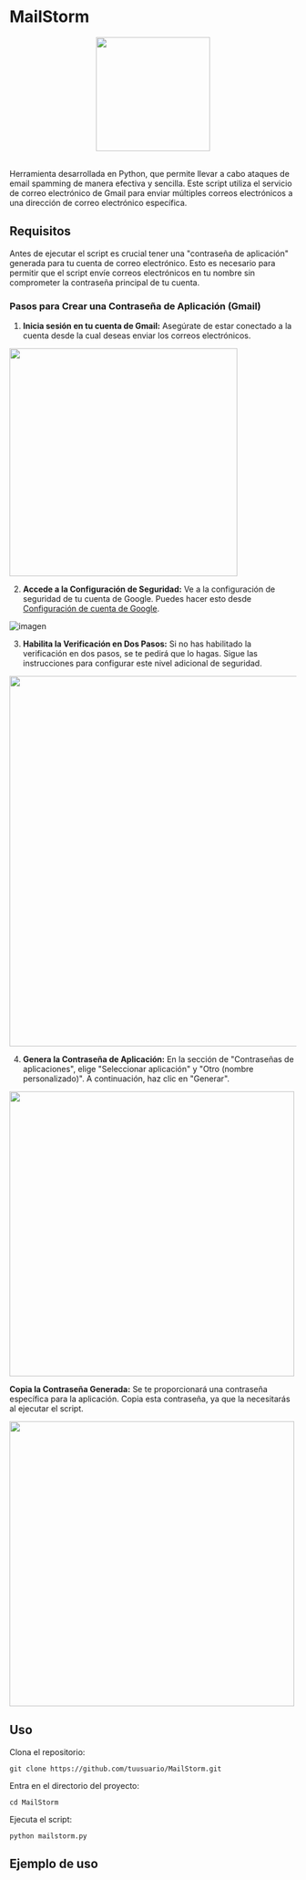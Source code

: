# MailStorm

<div align="center">
  <img src="https://github.com/0xJuaNc4/MailStorm/assets/130152767/e7a204f6-f64e-43b9-a339-6fbc53874d8a" width="200px">
</div>

<br>

Herramienta desarrollada en Python, que permite llevar a cabo ataques de email spamming de manera efectiva y sencilla. Este script utiliza el servicio de correo electrónico de Gmail para enviar múltiples correos electrónicos a una dirección de correo electrónico específica.

## Requisitos
Antes de ejecutar el script es crucial tener una "contraseña de aplicación" generada para tu cuenta de correo electrónico. Esto es necesario para permitir que el script envíe correos electrónicos en tu nombre sin comprometer la contraseña principal de tu cuenta.

### Pasos para Crear una Contraseña de Aplicación (Gmail)

1. **Inicia sesión en tu cuenta de Gmail:** Asegúrate de estar conectado a la cuenta desde la cual deseas enviar los correos electrónicos.

<img src="https://github.com/0xJuaNc4/MailStorm/assets/130152767/d02cb09f-0042-4350-8884-da66ee4909d2" width="400px">

2. **Accede a la Configuración de Seguridad:** Ve a la configuración de seguridad de tu cuenta de Google. Puedes hacer esto desde [Configuración de cuenta de Google](https://myaccount.google.com/).

![imagen](https://github.com/0xJuaNc4/MailStorm/assets/130152767/833498eb-9604-4a26-b33f-b83046c1dee1)

3. **Habilita la Verificación en Dos Pasos:** Si no has habilitado la verificación en dos pasos, se te pedirá que lo hagas. Sigue las instrucciones para configurar este nivel adicional de seguridad.

<div align="center">
<img src="https://github.com/0xJuaNc4/MailStorm/assets/130152767/b1ee1be6-f1d5-4484-84f0-60c0354cee32" width="650px">
</div>

4. **Genera la Contraseña de Aplicación:** En la sección de "Contraseñas de aplicaciones", elige "Seleccionar aplicación" y "Otro (nombre personalizado)". A continuación, haz clic en "Generar".

<img src="https://github.com/0xJuaNc4/MailStorm/assets/130152767/eaeb45dc-dfe8-402d-b8b4-dc2353b34f66" width="500px">

 **Copia la Contraseña Generada:** Se te proporcionará una contraseña específica para la aplicación. Copia esta contraseña, ya que la necesitarás al ejecutar el script.

<img src="https://github.com/0xJuaNc4/MailStorm/assets/130152767/eb95df5e-93eb-4e78-96da-b17b60f0a902" width="500px">


## Uso

Clona el repositorio:
```
git clone https://github.com/tuusuario/MailStorm.git
```
Entra en el directorio del proyecto:
```
cd MailStorm
```
Ejecuta el script:
```
python mailstorm.py
```

## Ejemplo de uso
